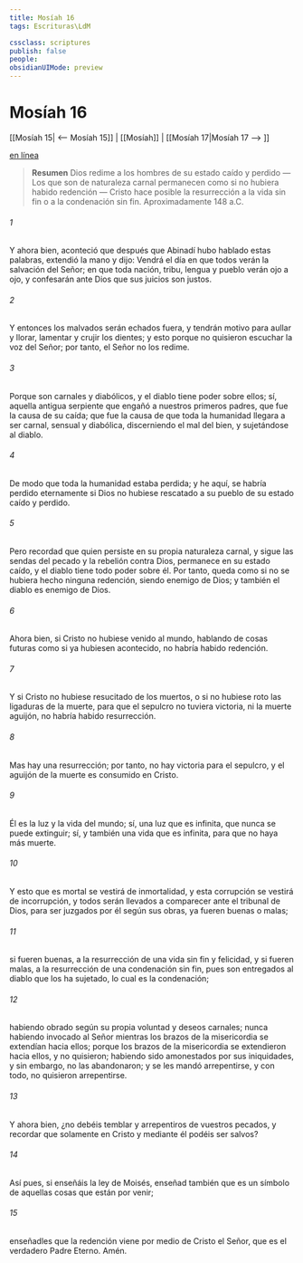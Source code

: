 ```yaml
---
title: Mosíah 16
tags: Escrituras\LdM

cssclass: scriptures
publish: false
people:
obsidianUIMode: preview
---
```


# Mosíah 16
[[Mosíah 15| <-- Mosíah 15]] | [[Mosíah]] | [[Mosíah 17|Mosíah 17 --> ]]

[en línea](https://churchofjesuschrist.org/study/scriptures/bofm/mosiah/16?lang=spa)

> __Resumen__
Dios redime a los hombres de su estado caído y perdido — Los que son de naturaleza carnal permanecen como si no hubiera habido redención — Cristo hace posible la resurrección a la vida sin fin o a la condenación sin fin. Aproximadamente 148 a.C.

###### 1 
Y ahora bien, aconteció que después que Abinadí hubo hablado estas palabras, extendió la mano y dijo: Vendrá el día en que todos verán la salvación del Señor; en que toda nación, tribu, lengua y pueblo verán ojo a ojo, y confesarán ante Dios que sus juicios son justos.

###### 2 
Y entonces los malvados serán echados fuera, y tendrán motivo para aullar y llorar, lamentar y crujir los dientes; y esto porque no quisieron escuchar la voz del Señor; por tanto, el Señor no los redime.

###### 3 
Porque son carnales y diabólicos, y el diablo tiene poder sobre ellos; sí, aquella antigua serpiente que engañó a nuestros primeros padres, que fue la causa de su caída; que fue la causa de que toda la humanidad llegara a ser carnal, sensual y diabólica, discerniendo el mal del bien, y sujetándose al diablo.

###### 4 
De modo que toda la humanidad estaba perdida; y he aquí, se habría perdido eternamente si Dios no hubiese rescatado a su pueblo de su estado caído y perdido.

###### 5 
Pero recordad que quien persiste en su propia naturaleza carnal, y sigue las sendas del pecado y la rebelión contra Dios, permanece en su estado caído, y el diablo tiene todo poder sobre él. Por tanto, queda como si no se hubiera hecho ninguna redención, siendo enemigo de Dios; y también el diablo es enemigo de Dios.

###### 6 
Ahora bien, si Cristo no hubiese venido al mundo, hablando de cosas futuras como si ya hubiesen acontecido, no habría habido redención.

###### 7 
Y si Cristo no hubiese resucitado de los muertos, o si no hubiese roto las ligaduras de la muerte, para que el sepulcro no tuviera victoria, ni la muerte aguijón, no habría habido resurrección.

###### 8 
Mas hay una resurrección; por tanto, no hay victoria para el sepulcro, y el aguijón de la muerte es consumido en Cristo.

###### 9 
Él es la luz y la vida del mundo; sí, una luz que es infinita, que nunca se puede extinguir; sí, y también una vida que es infinita, para que no haya más muerte.

###### 10 
Y esto que es mortal se vestirá de inmortalidad, y esta corrupción se vestirá de incorrupción, y todos serán llevados a comparecer ante el tribunal de Dios, para ser juzgados por él según sus obras, ya fueren buenas o malas;

###### 11 
si fueren buenas, a la resurrección de una vida sin fin y felicidad, y si fueren malas, a la resurrección de una condenación sin fin, pues son entregados al diablo que los ha sujetado, lo cual es la condenación;

###### 12 
habiendo obrado según su propia voluntad y deseos carnales; nunca habiendo invocado al Señor mientras los brazos de la misericordia se extendían hacia ellos; porque los brazos de la misericordia se extendieron hacia ellos, y no quisieron; habiendo sido amonestados por sus iniquidades, y sin embargo, no las abandonaron; y se les mandó arrepentirse, y con todo, no quisieron arrepentirse.

###### 13 
Y ahora bien, ¿no debéis temblar y arrepentiros de vuestros pecados, y recordar que solamente en Cristo y mediante él podéis ser salvos?

###### 14 
Así pues, si enseñáis la ley de Moisés, enseñad también que es un símbolo de aquellas cosas que están por venir;

###### 15 
enseñadles que la redención viene por medio de Cristo el Señor, que es el verdadero Padre Eterno. Amén.

